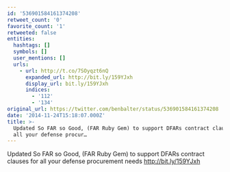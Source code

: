 ```yaml
---
id: '536901584161374208'
retweet_count: '0'
favorite_count: '1'
retweeted: false
entities:
  hashtags: []
  symbols: []
  user_mentions: []
  urls:
    - url: http://t.co/7SOyqzt6nQ
      expanded_url: http://bit.ly/159YJxh
      display_url: bit.ly/159YJxh
      indices:
        - '112'
        - '134'
original_url: https://twitter.com/benbalter/status/536901584161374208
date: '2014-11-24T15:18:07.000Z'
title: >-
  Updated So FAR so Good, (FAR Ruby Gem) to support DFARs contract clauses for
  all your defense procur…
---
```


Updated So FAR so Good, (FAR Ruby Gem) to support DFARs contract clauses for all your defense procurement needs http://bit.ly/159YJxh